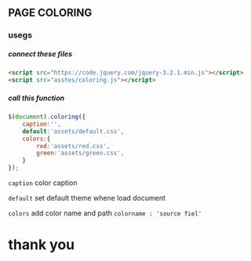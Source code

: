 ## PAGE COLORING

### usegs
##### connect these files
```html
<script src="https://code.jquery.com/jquery-3.2.1.min.js"></script>
<script src="asstes/coloring.js"></script>
```
##### call this function 

```javascript
$(document).coloring({
	caption:'',
	default:'assets/default.css',
	colors:{
		red:'assets/red.css',
		green:'assets/green.css',
	}
});

```

`` caption `` color caption 

`` default `` set default theme whene load document

`` colors `` add color name and path `` colorname : 'source fiel' ``

# thank you
